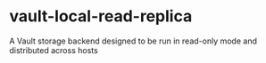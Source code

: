 # vault-local-read-replica
A Vault storage backend designed to be run in read-only mode and distributed across hosts
